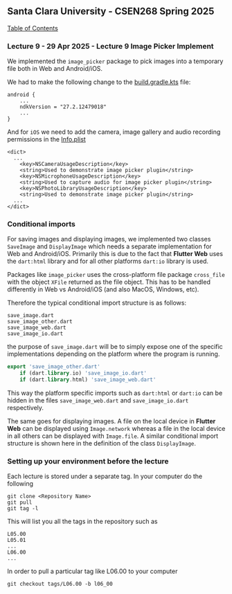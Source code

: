 ## Santa Clara University - CSEN268 Spring 2025

[Table of Contents](/toc.md)

### Lecture 9 - 29 Apr 2025 - Lecture 9 Image Picker Implement

We implemented the `image_picker` package to pick images into a temporary
file both in Web and Android/iOS.  

We had to make the following change to the [build.gradle.kts](/android/app/build.gradle.kts) file:
```
android {
    ...
    ndkVersion = "27.2.12479018"
    ...
}
```
And for `iOS` we need to add the camera, image gallery and audio recording permissions in the [Info.plist](/ios/Runner/Info.plist)
```plist
<dict>
  ...
	<key>NSCameraUsageDescription</key>
	<string>Used to demonstrate image picker plugin</string>
	<key>NSMicrophoneUsageDescription</key>
	<string>Used to capture audio for image picker plugin</string>
	<key>NSPhotoLibraryUsageDescription</key>
	<string>Used to demonstrate image picker plugin</string>
  ...
</dict>
```


### Conditional imports

For saving images and displaying images, we implemented two classes `SaveImage` and `DisplayImage`
which needs a separate implementation for Web and Android/iOS. Primarily this is due to the fact
that **Flutter Web** uses the `dart:html` library and for all other platforms `dart:io` library is used.

Packages like `image_picker` uses the cross-platform file package `cross_file` with the object `XFile` returned
as the file object. This has to be handled differently in Web vs Android/iOS (and also MacOS, Windows, etc).

Therefore the typical conditional import structure is as follows:

    save_image.dart
    save_image_other.dart
    save_image_web.dart
    save_image_io.dart

the purpose of `save_image.dart` will be to simply expose one of the specific implementations depending on the platform
where the program is running.

```dart
export 'save_image_other.dart'
    if (dart.library.io) 'save_image_io.dart'
    if (dart.library.html) 'save_image_web.dart'
```

This way the platform specific imports such as `dart:html` or `dart:io` can be hidden in the  files
`save_image_web.dart` and `save_image_io.dart` respectively.

The same goes for displaying images. A file on the local device in **Flutter Web** can be displayed using `Image.network` whereas 
a file  in the local device in all others can be displayed with `Image.file`. A similar conditional import structure is shown here in the definition of the class `DisplayImage`.

### Setting up your environment before the lecture

Each lecture is stored under a separate tag. In your computer do the following

    git clone <Repository Name>
    git pull
    git tag -l

This will list you all the tags in the repository such as

    L05.00
    L05.01
    ...
    L06.00
    ...

In order to pull a particular tag like L06.00 to your computer

    git checkout tags/L06.00 -b l06_00


